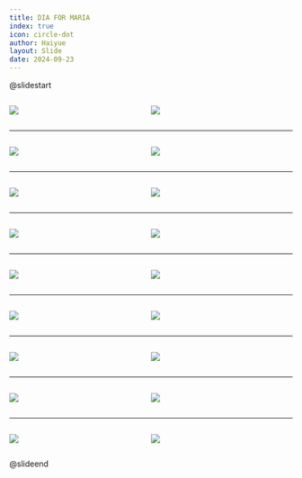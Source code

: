 ```yaml
---
title: DIA FOR MARIA
index: true
icon: circle-dot
author: Haiyue
layout: Slide
date: 2024-09-23
---
```

 
@slidestart

<div style="display:flex">
<div style="flex:1">

![](https://raw.githubusercontent.com/yclord/reading/refs/heads/master/english/Level-M/DIA%20FOR%20MARIA/001.webp)
</div>
<div style="flex:1">

![](https://raw.githubusercontent.com/yclord/reading/refs/heads/master/english/Level-M/DIA%20FOR%20MARIA/002.webp)
</div>
</div>

---

<div style="display:flex">
<div style="flex:1">

![](https://raw.githubusercontent.com/yclord/reading/refs/heads/master/english/Level-M/DIA%20FOR%20MARIA/003.webp)
</div>
<div style="flex:1">

![](https://raw.githubusercontent.com/yclord/reading/refs/heads/master/english/Level-M/DIA%20FOR%20MARIA/004.webp)
</div>
</div>

---

<div style="display:flex">
<div style="flex:1">

![](https://raw.githubusercontent.com/yclord/reading/refs/heads/master/english/Level-M/DIA%20FOR%20MARIA/005.webp)
</div>
<div style="flex:1">

![](https://raw.githubusercontent.com/yclord/reading/refs/heads/master/english/Level-M/DIA%20FOR%20MARIA/006.webp)
</div>
</div>

---

<div style="display:flex">
<div style="flex:1">

![](https://raw.githubusercontent.com/yclord/reading/refs/heads/master/english/Level-M/DIA%20FOR%20MARIA/007.webp)
</div>
<div style="flex:1">

![](https://raw.githubusercontent.com/yclord/reading/refs/heads/master/english/Level-M/DIA%20FOR%20MARIA/008.webp)
</div>
</div>

---

<div style="display:flex">
<div style="flex:1">

![](https://raw.githubusercontent.com/yclord/reading/refs/heads/master/english/Level-M/DIA%20FOR%20MARIA/009.webp)
</div>
<div style="flex:1">

![](https://raw.githubusercontent.com/yclord/reading/refs/heads/master/english/Level-M/DIA%20FOR%20MARIA/010.webp)
</div>
</div>

---

<div style="display:flex">
<div style="flex:1">

![](https://raw.githubusercontent.com/yclord/reading/refs/heads/master/english/Level-M/DIA%20FOR%20MARIA/011.webp)
</div>
<div style="flex:1">

![](https://raw.githubusercontent.com/yclord/reading/refs/heads/master/english/Level-M/DIA%20FOR%20MARIA/012.webp)
</div>
</div>

---

<div style="display:flex">
<div style="flex:1">

![](https://raw.githubusercontent.com/yclord/reading/refs/heads/master/english/Level-M/DIA%20FOR%20MARIA/013.webp)
</div>
<div style="flex:1">

![](https://raw.githubusercontent.com/yclord/reading/refs/heads/master/english/Level-M/DIA%20FOR%20MARIA/014.webp)
</div>
</div>

---

<div style="display:flex">
<div style="flex:1">

![](https://raw.githubusercontent.com/yclord/reading/refs/heads/master/english/Level-M/DIA%20FOR%20MARIA/015.webp)
</div>
<div style="flex:1">

![](https://raw.githubusercontent.com/yclord/reading/refs/heads/master/english/Level-M/DIA%20FOR%20MARIA/016.webp)
</div>
</div>

---

<div style="display:flex">
<div style="flex:1">

![](https://raw.githubusercontent.com/yclord/reading/refs/heads/master/english/Level-M/DIA%20FOR%20MARIA/017.webp)
</div>
<div style="flex:1">

![](https://raw.githubusercontent.com/yclord/reading/refs/heads/master/english/Level-M/DIA%20FOR%20MARIA/018.webp)
</div>
</div>

@slideend